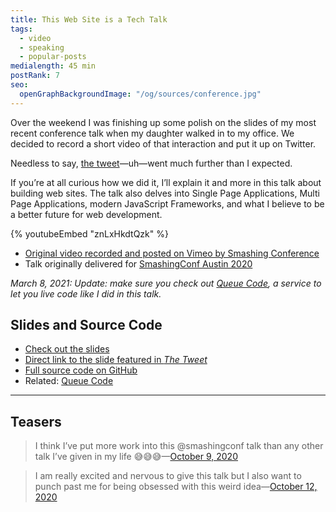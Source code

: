 ```yaml
---
title: This Web Site is a Tech Talk
tags:
  - video
  - speaking
  - popular-posts
medialength: 45 min
postRank: 7
seo:
  openGraphBackgroundImage: "/og/sources/conference.jpg"
---
```

Over the weekend I was finishing up some polish on the slides of my most recent conference talk when my daughter walked in to my office. We decided to record a short video of that interaction and put it up on Twitter.

Needless to say, [the tweet](https://twitter.com/zachleat/status/1365786974813093896)—uh—went much further than I expected.

If you’re at all curious how we did it, I’ll explain it and more in this talk about building web sites. The talk also delves into Single Page Applications, Multi Page Applications, modern JavaScript Frameworks, and what I believe to be a better future for web development.

{% youtubeEmbed "znLxHkdtQzk" %}

* [Original video recorded and posted on Vimeo by Smashing Conference](https://vimeo.com/468775760/1838969b45)
* Talk originally delivered for [SmashingConf Austin 2020](https://smashingconf.com/austin-2020/)

_March 8, 2021: Update: make sure you check out [Queue Code](/web/queue-code/), a service to let you live code like I did in this talk._

## Slides and Source Code

* [Check out the slides](https://techtalk.zachleat.dev/)
* [Direct link to the slide featured in _The Tweet_](https://techtalk.zachleat.dev/slides/2.0/)
* [Full source code on GitHub](https://github.com/zachleat/this-website-is-a-tech-talk)
* Related: [Queue Code](/web/queue-code/)

---

## Teasers

> I think I’ve put more work into this @smashingconf talk than any other talk I’ve given in my life 😅😅😅—[October 9, 2020](https://twitter.com/zachleat/status/1314650004791885824)

> I am really excited and nervous to give this talk but I also want to punch past me for being obsessed with this weird idea—[October 12, 2020](https://twitter.com/zachleat/status/1315658230761172993)
